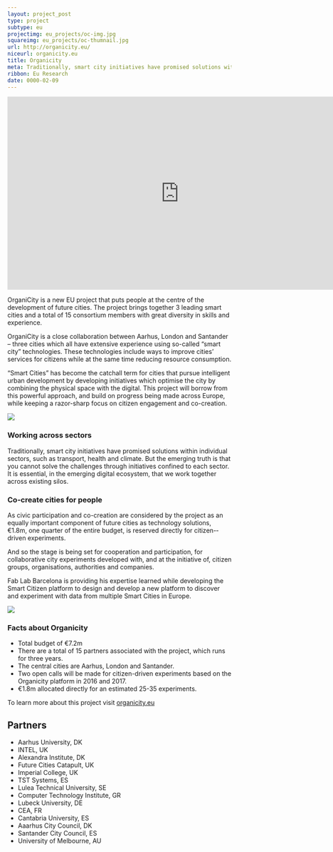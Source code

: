 ```yaml
---
layout: project_post
type: project
subtype: eu
projectimg: eu_projects/oc-img.jpg
squareimg: eu_projects/oc-thumnail.jpg
url: http://organicity.eu/
niceurl: organicity.eu
title: Organicity
meta: Traditionally, smart city initiatives have promised solutions within individual sectors, such as transport, health and climate. But the emerging truth is that you cannot solve the challenges through initiatives confined to each sector. Organicity develops and tests new tools that support a new generation city technologies focused on citizen engagement and co-­creation. 
ribbon: Eu Research
date: 0000-02-09
---
```


<iframe src="https://player.vimeo.com/video/132424678?color=55da3d&title=0&byline=0&portrait=0" width="770" height="433" frameborder="0" webkitallowfullscreen mozallowfullscreen allowfullscreen></iframe>

OrganiCity is a new EU project that puts people at the centre of the development of future cities. The project brings together 3 leading smart cities and a total of 15 consortium members with great diversity in skills and experience.

OrganiCity is a close collaboration between Aarhus, London and Santander – three cities which all have extensive experience using so-called “smart city” technologies. These technologies include ways to improve cities’ services for citizens while at the same time reducing resource consumption.

“Smart Cities” has become the catchall term for cities that pursue intelligent urban development by developing initiatives which optimise the city by combining the physical space with the digital. This project will borrow from this powerful approach, and build on progress being made across Europe, while keeping a razor-­sharp focus on citizen engagement and co-­creation.

<img src="{{site.baseurl}}{{ site.url }}/img/projects/eu_projects/oc-img.jpg">

### Working across sectors

Traditionally, smart city initiatives have promised solutions within individual sectors, such as transport, health and climate. But the emerging truth is that you cannot solve the challenges through initiatives confined to each sector. It is essential, in the emerging digital ecosystem, that we work together across existing silos.

### Co-create cities for people

As civic participation and co­-creation are considered by the project as an equally important component of future cities as technology solutions, €1.8m, one quarter of the entire budget, is reserved directly for citizen-­driven experiments.

And so the stage is being set for cooperation and participation, for collaborative city experiments developed with, and at the initiative of, citizen groups, organisations, authorities and companies.

Fab Lab Barcelona is providing his expertise learned while developing the Smart Citizen platform to design and develop a new platform to discover and experiment with data from multiple Smart Cities in Europe.

<img src="{{site.baseurl}}{{ site.url }}/img/projects/eu_projects/oc-screen.png">

### Facts about Organicity

* Total budget of €7.2m
* There are a total of 15 partners associated with the project, which runs for three years.
* The central cities are Aarhus, London and Santander.
* Two open calls will be made for citizen­-driven experiments based on the Organicity platform in 2016 and 2017.
* €1.8m allocated directly for an estimated 25-­35 experiments.

To learn more about this project visit [organicity.eu](http://organicity.eu/)

## Partners

* Aarhus University, DK
* INTEL, UK
* Alexandra Institute, DK
* Future Cities Catapult, UK
* Imperial College, UK
* TST Systems, ES
* Lulea Technical University, SE
* Computer Technology Institute, GR
* Lubeck University, DE
* CEA, FR
* Cantabria University, ES
* Aaarhus City Council, DK
* Santander City Council, ES
* University of Melbourne, AU
